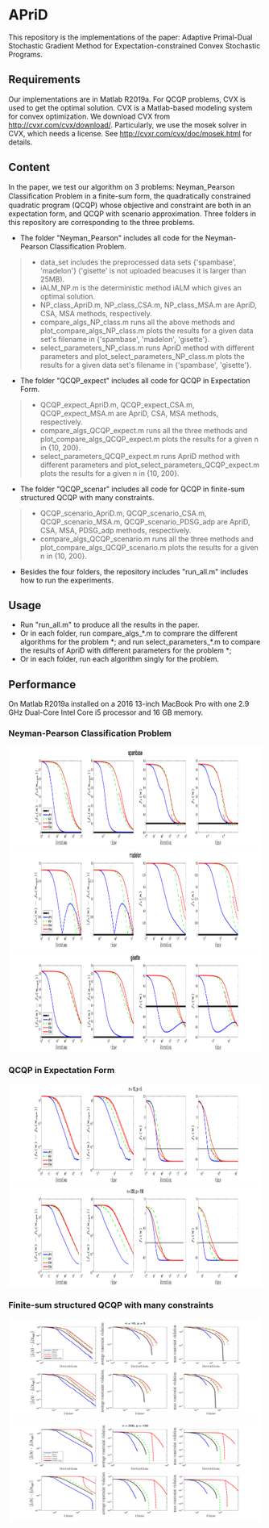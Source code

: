 # APriD

This repository is the implementations of the paper: Adaptive Primal-Dual Stochastic Gradient Method for Expectation-constrained Convex Stochastic Programs.

## Requirements
Our implementations are in Matlab R2019a. 
For QCQP problems, CVX is used to get the optimal solution. CVX is a Matlab-based modeling system for convex optimization. We download CVX from http://cvxr.com/cvx/download/. Particularly, we use the mosek solver in CVX, which needs a license. See http://cvxr.com/cvx/doc/mosek.html for details.

## Content 

In the paper, we test our algorithm on 3 problems: Neyman_Pearson Classiﬁcation Problem in a finite-sum form, the quadratically constrained quadratic program (QCQP) whose objective and constraint are both in an expectation form, and QCQP with scenario approximation. 
Three folders in this repository are corresponding to the three problems.

- The folder "Neyman_Pearson" includes all code for the Neyman-Pearson Classification Problem. 
> - data_set includes the preprocessed data sets {'spambase', 'madelon'} ('gisette' is not uploaded beacuses it is larger than 25MB). 
> - iALM_NP.m is the deterministic method iALM which gives an optimal  solution.
> - NP_class_ApriD.m, NP_class_CSA.m, NP_class_MSA.m  are ApriD, CSA, MSA methods, respectively.
> - compare_algs_NP_class.m runs all the above methods and plot_compare_algs_NP_class.m plots the results for a given data set's filename in {'spambase', 'madelon', 'gisette'}.
> - select_parameters_NP_class.m runs ApriD method with different parameters and plot_select_parameters_NP_class.m plots the results for a given data set's filename in {'spambase', 'gisette'}.

- The folder "QCQP_expect" includes all code for QCQP in Expectation Form.  
> - QCQP_expect_ApriD.m, QCQP_expect_CSA.m, QCQP_expect_MSA.m are ApriD, CSA, MSA methods, respectively.
> - compare_algs_QCQP_expect.m runs all the three methods and plot_compare_algs_QCQP_expect.m plots the results for a given n in {10, 200}.
> - select_parameters_QCQP_expect.m runs ApriD method with different parameters and plot_select_parameters_QCQP_expect.m plots the results for a given n in {10, 200}.

- The folder "QCQP_scenar" includes all code for QCQP in finite-sum structured QCQP with many constraints.  
> - QCQP_scenario_ApriD.m, QCQP_scenario_CSA.m, QCQP_scenario_MSA.m, QCQP_scenario_PDSG_adp are ApriD, CSA, MSA, PDSG_adp methods, respectively.
> - compare_algs_QCQP_scenario.m runs all the three methods and plot_compare_algs_QCQP_scenario.m plots the results for a given n in {10, 200}.


- Besides the four folders, the repository includes "run_all.m" includes how to run the experiments.

## Usage
- Run "run_all.m" to produce all the results in the paper. 
- Or in each folder, run compare_algs_\*.m to comprare the different algorithms for the problem \*; and run select_parameters_\*.m to compare the results of ApriD with different parameters for the problem \*;
- Or in each folder, run each algorithm singly for the problem.

## Performance
On Matlab R2019a installed on a 2016 13-inch MacBook Pro with one 2.9 GHz Dual-Core Intel Core i5 processor and 16 GB memory. 

### Neyman-Pearson Classification Problem

<img src="./Neyman_Pearson/spambase_ks_K_100000_alpha_10_10rho_10_gam_10_f1right_10prob7_1000eta_40.png"  width="800" height="200">
<img src="./Neyman_Pearson/madelon_ks_K_100000_alpha_10_10rho_10_gam_10_f1right_10prob6_1000eta_40.png"  width="800" height="200">
<img src="./Neyman_Pearson/gisette_ks_K_100000_alpha_10_10rho_10_gam_10_f1right_10prob6_1000eta_40.png"  width="800" height="200">

### QCQP in Expectation Form
<img src="./QCQP_expect/QCQP_exp_n_10_p_5_M_100000_N_100000_K_50000_alpha_10_rho_3_gam_10.png"  width="800" height="200">
<img src="./QCQP_expect/QCQP_exp_n_200_p_150_M_100000_N_100000_K_50000_alpha_10_rho_3_gam_10.png"  width="800" height="200">

### Finite-sum structured QCQP with many constraints
<img src="./QCQP_scenar/QCQP_scenario_n_10_p_5_M_10000_N_10000_K_50000_alpha_10_rho_3_gam_10.png"  width="800" height="200">
<img src="./QCQP_scenar/QCQP_scenario_n_200_p_150_M_10000_N_10000_K_50000_alpha_10_rho_3_gam_10.png"  width="800" height="200">
 
